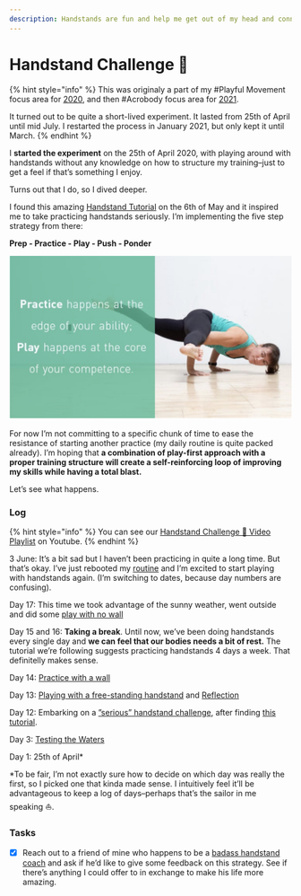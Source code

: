 ```yaml
---
description: Handstands are fun and help me get out of my head and connect with my body.
---
```


# Handstand Challenge 🙌

{% hint style="info" %}
This was originaly a part of my \#Playful Movement focus area for [2020](2020/), and then \#Acrobody focus area for [2021](2021/).  
  
It turned out to be quite a short-lived experiment. It lasted from 25th of April until mid July. I restarted the process in January 2021, but only kept it until March.
{% endhint %}

I **started the experiment** on the 25th of April 2020, with playing around with handstands without any knowledge on how to structure my training–just to get a feel if that’s something I enjoy.

Turns out that I do, so I dived deeper.

I found this amazing [Handstand Tutorial](https://gmb.io/handstand/) on the 6th of May and it inspired me to take practicing handstands seriously. I’m implementing the five step strategy from there:

**Prep - Practice - Play - Push - Ponder**

![This idea seems to fit well with the &#x201C;Learning Edge&#x201D;](../.gitbook/assets/img_2713.jpeg)

For now I’m not committing to a specific chunk of time to ease the resistance of starting another practice \(my daily routine is quite packed already\). I’m hoping that **a combination of play-first approach with a proper training structure will create a self-reinforcing loop of improving my skills while having a total blast.**

Let’s see what happens.

### Log

{% hint style="info" %}
You can see our [Handstand Challenge 🙌 Video Playlist](https://www.youtube.com/playlist?list=PLKo0x-_tqIHnfiOlJTapNiW9jn7SpT66V) on Youtube.
{% endhint %}

3 June: It’s a bit sad but I haven’t been practicing in quite a long time. But that’s okay. I’ve just rebooted my [routine](routine-design.md) and I’m excited to start playing with handstands again. \(I’m switching to dates, because day numbers are confusing\).

Day 17: This time we took advantage of the sunny weather, went outside and did some [play with no wall](https://youtu.be/iCn-xMu7oTc)

Day 15 and 16: **Taking a break**. Until now, we’ve been doing handstands every single day and **we can feel that our bodies needs a bit of rest.** The tutorial we’re following suggests practicing handstands 4 days a week. That definitelly makes sense.

Day 14: [Practice with a wall](https://youtu.be/30hSsIXF-Fw)

Day 13: [Playing with a free-standing handstand](https://youtu.be/BiNcidpsSpc) and [Reflection](https://youtu.be/D4-0Og3xex0)

Day 12: Embarking on a [”serious” handstand challenge](https://youtu.be/5vLDqlUpNpk), after finding [this tutorial](https://gmb.io/handstand/).

Day 3: [Testing the Waters](https://youtu.be/LvJLA3P0Ymk)

Day 1: 25th of April\*

\*To be fair, I’m not exactly sure how to decide on which day was really the first, so I picked one that kinda made sense. I intuitively feel it’ll be advantageous to keep a log of days–perhaps that’s the sailor in me speaking ⛵️.

### Tasks

* [x] Reach out to a friend of mine who happens to be a [badass handstand coach](https://www.instagram.com/phillipnassen) and ask if he’d like to give some feedback on this strategy. See if there’s anything I could offer to in exchange to make his life more amazing.

